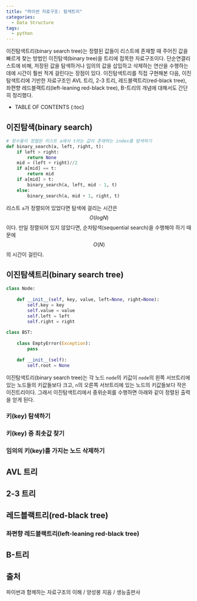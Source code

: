 ```yaml
---
title: "파이썬 자료구조: 탐색트리"
categories:
  - Data Structure
tags:
  - python
---
```


이진탐색트리(binary search tree)는 정렬된 값들이 리스트에 존재할 때 주어진 값을 빠르게 찾는 방법인 이진탐색(binary tree)을 트리에 접목한 자료구조이다. 단순연결리스트에 비해, 저장된 값을 탐색하거나 임의의 값을 삽입하고 삭제하는 연산을 수행하는 데에 시간이 훨씬 적게 걸린다는 장점이 있다. 이진탐색트리를 직접 구현해본 다음, 이진탐색트리에 기반한 자료구조인 AVL 트리, 2-3 트리, 레드블랙트리(red-black tree), 좌편향 레드블랙트리(left-leaning red-black tree), B-트리의 개념에 대해서도 간단히 정리했다.
- TABLE OF CONTENTS
{:toc}

## 이진탐색(binary search)
```python
# 정수들이 정렬된 리스트 a에서 t라는 값이 존재하는 index를 탐색하기
def binary_search(a, left, right, t):
    if left > right:
        return None
    mid = (left + right)//2
    if a[mid] == t:
        return mid
    if a[mid] > t:
        binary_search(a, left, mid - 1, t)
    else:
        binary_search(a, mid + 1, right, t)
```
리스트 `a`가 정렬되어 있었다면 탐색에 걸리는 시간은 $$O(log N)$$이다. 만일 정렬되어 있지 않았다면, 순차탐색(sequential search)을 수행해야 하기 때문에 $$O(N)$$의 시간이 걸린다.

## 이진탐색트리(binary search tree)
```python
class Node:
    
    def __init__(self, key, value, left=None, right=None):
        self.key = key
        self.value = value
        self.left = left
        self.right = right
        
class BST:
    
    class EmptyError(Exception):
        pass
    
    def __init__(self):
        self.root = None
```

이진탐색트리(binary search tree)는 각 노드 `node`의 키값이 `node`의 왼쪽 서브트리에 있는 노드들의 키값들보다 크고, `n`의 오른쪽 서브트리에 있는 노드의 키값들보다 작은 이진트리이다. 그래서 이진탐색트리에서 중위순회를 수행하면 아래와 같이 정렬된 출력을 얻게 된다.

### 키(key) 탐색하기

### 키(key) 중 최솟값 찾기

### 임의의 키(key)를 가지는 노드 삭제하기

## AVL 트리

## 2-3 트리

## 레드블랙트리(red-black tree)

### 좌편향 레드블랙트리(left-leaning red-black tree)

## B-트리

## 출처
파이썬과 함께하는 자료구조의 이해 / 양성봉 지음 / 생능출판사
